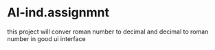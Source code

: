 # AI-ind.assignmnt

this project will conver roman number to decimal and decimal to roman number in good ui interface
